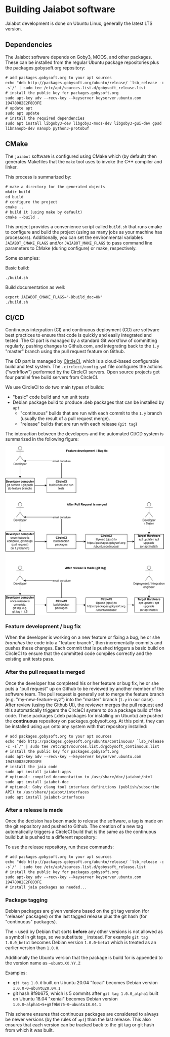 # Building Jaiabot software

Jaiabot development is done on Ubuntu Linux, generally the latest LTS version.

## Dependencies

The Jaiabot software depends on Goby3, MOOS, and other packages. These can be installed from the regular Ubuntu package repositories plus the packages.gobysoft.org repository:

```
# add packages.gobysoft.org to your apt sources
echo "deb http://packages.gobysoft.org/ubuntu/release/ `lsb_release -c -s`/" | sudo tee /etc/apt/sources.list.d/gobysoft_release.list
# install the public key for packages.gobysoft.org
sudo apt-key adv --recv-key --keyserver keyserver.ubuntu.com 19478082E2F8D3FE
# update apt
sudo apt update
# install the required dependencies
sudo apt install libgoby3-dev libgoby3-moos-dev libgoby3-gui-dev gpsd libnanopb-dev nanopb python3-protobuf
```

## CMake

The `jaiabot` software is configured using CMake which (by default) then generates Makefiles that the `make` tool uses to invoke the C++ compiler and linker.

This process is summarized by:

```
# make a directory for the generated objects
mkdir build
cd build
# configure the project
cmake ..
# build it (using make by default)
cmake --build .
```

This project provides a convenience script called `build.sh` that runs cmake to configure and build the project (using as many jobs as your machine has processors). Additionally, you can set the environmental variables `JAIABOT_CMAKE_FLAGS` and/or `JAIABOT_MAKE_FLAGS` to pass command line parameters to CMake (during configure) or make, respectively.

Some examples:

Basic build:
```
./build.sh
```

Build documentation as well:
```
export JAIABOT_CMAKE_FLAGS="-Dbuild_doc=ON"
./build.sh
```

## CI/CD

Continuous integration (CI) and continuous deployment (CD) are software best practices to ensure that code is quickly and easily integrated and tested. The CI part is managed by a standard Git workflow of committing regularly, pushing changes to Github.com, and integrating back to the `1.y` "master" branch using the pull request feature on Github.

The CD part is managed by [CircleCI](https://circleci.com/), which is a cloud-based configurable build and test system. The `.circleci/config.yml` file configures the actions ("workflow") performed by the CircleCI servers. Open source projects get four parallel free build servers from CircleCI.

We use CircleCI to do two main types of builds:

- "basic" code build and run unit tests
- Debian package build to produce .deb packages that can be installed by `apt`
    - "continuous" builds that are run with each commit to the `1.y` branch (usually the result of a pull request merge).
    - "release" builds that are run with each release (`git tag`)


The interaction between the developers and the automated CI/CD system is summarized in the following figure:

![CI / CD diagram](../figures/ci-cd.png)

### Feature development / bug fix

When the developer is working on a new feature or fixing a bug, he or she *branches* the code into a "feature branch", then incrementally commits and pushes these changes. Each commit that is pushed triggers a basic build on CircleCI to ensure that the committed code compiles correctly and the existing unit tests pass.

### After the pull request is merged

Once the developer has completed his or her feature or bug fix, he or she puts a "pull request" up on Github to be reviewed by another member of the software team. The pull request is generally set to merge the feature branch (e.g. "my-new-feature-xyz") into the "master" branch (`1.y` in our case). After review (using the Github UI), the reviewer merges the pull request and this automatically triggers the CircleCI system to do a package build of the code. These packages (.deb packages for installing on Ubuntu) are pushed the **continuous** repository on packages.gobysoft.org. At this point, they can be installed using `apt` onto any system with that repository installed:

```
# add packages.gobysoft.org to your apt sources
echo "deb http://packages.gobysoft.org/ubuntu/continuous/ `lsb_release -c -s`/" | sudo tee /etc/apt/sources.list.d/gobysoft_continuous.list
# install the public key for packages.gobysoft.org
sudo apt-key adv --recv-key --keyserver keyserver.ubuntu.com 19478082E2F8D3FE
# install the jaia code
sudo apt install jaiabot-apps
# optional: compiled documentation to /usr/share/doc/jaiabot/html
sudo apt install jaiabot-doc
# optional: Goby clang tool interface definitions (publish/subscribe API) to /usr/share/jaiabot/interfaces
sudo apt install jaiabot-interfaces
```

### After a release is made

Once the decision has been made to release the software, a tag is made on the git repository and pushed to Github. The creation of a new tag automatically triggers a CircleCI build that is the same as the continuous build but is pushed to a different repository:

To use the release repository, run these commands:
```
# add packages.gobysoft.org to your apt sources
echo "deb http://packages.gobysoft.org/ubuntu/release/ `lsb_release -c -s`/" | sudo tee /etc/apt/sources.list.d/gobysoft_release.list
# install the public key for packages.gobysoft.org
sudo apt-key adv --recv-key --keyserver keyserver.ubuntu.com 19478082E2F8D3FE
# install jaia packages as needed...
```

### Package tagging

Debian packages are given versions based on the git tag version (for "release" packages) or the last tagged release plus the git hash (for "continuous" packages).

The `~` used by Debian that sorts **before** any other versions is not allowed as a symbol in git tags, so we substitute `_` instead. For example `git tag 1.0.0_beta1` becomes Debian version `1.0.0~beta1` which is treated as an earlier version than `1.0.0`.

Additionally the Ubuntu version that the package is build for is appended to the version name as `~ubuntuXX.YY.Z`

Examples:

- `git tag 1.0.0` built on Ubuntu 20.04 "focal" becomes Debian version `1.0.0-0~ubuntu20.04.1`
- git hash 8f9b675, which is 5 commits after `git tag 1.0.0_alpha1` built on Ubuntu 18.04 "xenial" becomes Debian version `1.0.0~alpha1+5+g8f9b675-0~ubuntu18.04.1`

This scheme ensures that continuous packages are considered to always be newer versions (by the rules of `apt`) than the last release. This also ensures that each version can be tracked back to the git tag or git hash from which it was built.






